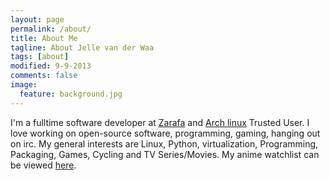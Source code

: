 ```yaml
---
layout: page
permalink: /about/
title: About Me
tagline: About Jelle van der Waa
tags: [about]
modified: 9-9-2013
comments: false
image:
  feature: background.jpg
---
```


I'm a fulltime software developer at [Zarafa](http://www.zarafa.com) and [Arch linux](https://www.archlinux.org) Trusted User. I love working on open-source software, programming, gaming, hanging out on irc.
My general interests are Linux, Python, virtualization, Programming, Packaging, Games, Cycling and TV Series/Movies. My anime watchlist can be viewed [here](http://vdwaa.nl/anime-watchlist).
